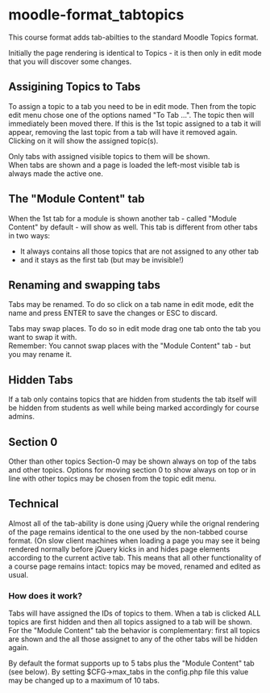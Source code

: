 # moodle-format_tabtopics
This course format adds tab-abilties to the standard Moodle Topics format.

Initially the page rendering is identical to Topics - it is then only in edit mode that you will discover some changes.

Assigining Topics to Tabs
-------------------------
To assign a topic to a tab you need to be in edit mode. Then from the topic edit menu chose one of the options named "To Tab ...". The topic then will immediately been moved there.
If this is the 1st topic assigned to a tab it will appear, removing the last topic from a tab will have it removed again. Clicking on it will show the assigned topic(s).

Only tabs with assigned visible topics to them will be shown.<br>
When tabs are shown and a page is loaded the left-most visible tab is always made the active one.

The "Module Content" tab
------------------------
When the 1st tab for a module is shown another tab - called "Module Content" by default - will show as well. This tab is different from other tabs in two ways: 
- It always contains all those topics that are not assigned to any other tab 
- and it stays as the first tab (but may be invisible!)

Renaming and swapping tabs
------------------------
Tabs may be renamed. To do so click on a tab name in edit mode, edit the name and press ENTER to save the changes or ESC to discard.

Tabs may swap places. To do so in edit mode drag one tab onto the tab you want to swap it with.<br>
Remember: You cannot swap places with the "Module Content" tab - but you may rename it.
  
Hidden Tabs
-----------
If a tab only contains topics that are hidden from students the tab itself will be hidden from students as well while being marked accordingly for course admins.

Section 0
---------
Other than other topics Section-0 may be shown always on top of the tabs and other topics. Options for moving section 0 to show always on top or in line with other topics may be chosen from the topic edit menu.

Technical
---------
Almost all of the tab-ability is done using jQuery while the orignal rendering of the page remains identical to the one used by the non-tabbed course format.
(On slow client machines when loading a page you may see it being rendered normally before jQuery kicks in and hides page elements according to the current active tab.
This means that all other functionality of a course page remains intact: topics may be moved, renamed and edited as usual.
<h3>How does it work? </h3>
Tabs will have assigned the IDs of topics to them. When a tab is clicked ALL topics are first hidden and then all topics assigned to a tab will be shown.
For the "Module Content" tab the behavior is complementary: first all topics are shown and the all those assignet to any of the other tabs will be hidden again.

By default the format supports up to 5 tabs plus the "Module Content" tab (see below).
By setting $CFG->max_tabs in the config.php file this value may be changed up to a maximum of 10 tabs.

